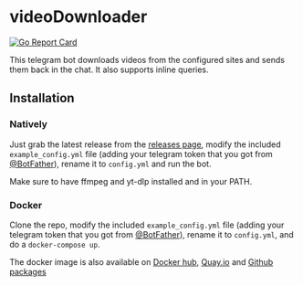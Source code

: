 # videoDownloader

[![Go Report Card](https://goreportcard.com/badge/github.com/TheTipo01/videoDownloader)](https://goreportcard.com/report/github.com/TheTipo01/videoDownloader)

This telegram bot downloads videos from the configured sites and sends them back in the chat.
It also supports inline queries.

## Installation

### Natively

Just grab the latest release from the [releases page](https://github.com/TheTipo01/videoDownloader/releases/), modify
the included `example_config.yml` file (adding your telegram token that you got
from [@BotFather](https://t.me/BotFather)), rename it to `config.yml` and run the bot.

Make sure to have ffmpeg and yt-dlp installed and in your PATH.

### Docker

Clone the repo, modify the included `example_config.yml` file (adding your telegram token that you got
from [@BotFather](https://t.me/BotFather)), rename it to `config.yml`, and do a `docker-compose up`.

The docker image is also available
on [Docker hub](https://hub.docker.com/r/thetipo01/videodownloader), [Quay.io](https://quay.io/repository/thetipo01/videodownloader)
and [Github packages](https://github.com/TheTipo01/videoDownloader/pkgs/container/videodownloader)
